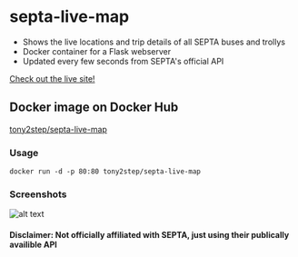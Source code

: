 # septa-live-map
* Shows the live locations and trip details of all SEPTA buses and trollys
* Docker container for a Flask webserver
* Updated every few seconds from SEPTA's official API

[Check out the live site!](https://septa.boj4ck.com/) 

## Docker image on Docker Hub
[tony2step/septa-live-map](https://hub.docker.com/r/tony2step/septa-live-mapl)

### Usage
```docker run -d -p 80:80 tony2step/septa-live-map```

### Screenshots
![alt text](https://github.com/TonyTwoStep/septa-live-map/blob/master/screenshots/SeptaLiveMap.png)

#### Disclaimer: Not officially affiliated with SEPTA, just using their publically availible API
